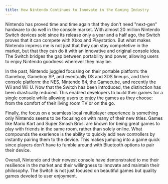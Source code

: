 ```yaml
---
title: How Nintendo Continues to Innovate in the Gaming Industry
---
```


Nintendo has proved time and time again that they don't need "next-gen" hardware to do well in the
console market. With almost 20 million Nintendo Switch devices sold since its release only a year
and a half ago, the Switch proves that it can compete with Xbox and Playstation. But what makes
Nintendo impress me is not just that they can stay competetive in the market, but that they can do
it with an innovative and original console idea. The Switch bridges the gap between portability and
power, allowing users to enjoy Nintendo goodness wherever they may be.

In the past, Nintendo juggled focusing on their portable platform: the Gameboy, Gameboy SP, and
eventually DS and 3DS lineups, and their console platform: the NES, Nintendo 64, the Gamecube, and
recently the Wii and Wii U. Now that the Switch has been introduced, the distinction has been
drastically reduced. This enabled developers to build their games for a single console while
allowing users to enjoy the games as they choose: from the comfort of their living room TV or on the
go.

Finally, the focus on a seamless local multiplayer experience is something only Nintendo seems to be
focusing on with many of their new titles. Games like Mario Kart and Super Smash Bros. are known for
being great games to play with friends in the same room, rather than solely online. What compounds
the exerience is the ability to quickly add new controllers by instantly pairing them to the device.
This makes jumping into a game quick since players don't have to fumble around with Bluetooth
options to pair their device.

Overall, Nintendo and their newest console have demonstrated to me their resilience in the market
and their willingness to innovate and maintain their philosophy. The Switch is not just focused on
beautiful games but quality games devoted to user enjoyment.
